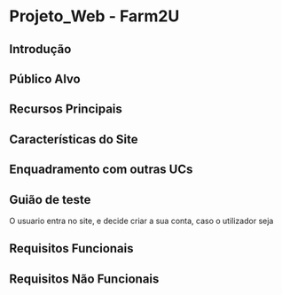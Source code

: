 # Projeto_Web - Farm2U

## Introdução

## Público Alvo

## Recursos Principais

## Características do Site

## Enquadramento com outras UCs

## Guião de teste

O usuario entra no site, e decide criar a sua conta, caso o utilizador seja

## Requisitos Funcionais

## Requisitos Não Funcionais

